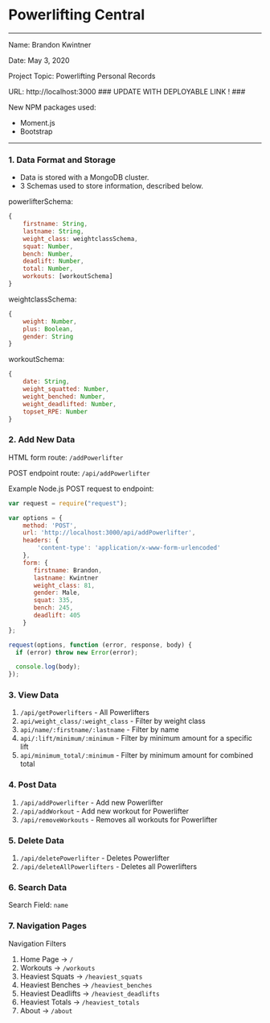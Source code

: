 
# Powerlifting Central

---

Name: Brandon Kwintner

Date: May 3, 2020

Project Topic: Powerlifting Personal Records 

URL: http://localhost:3000 ### UPDATE WITH DEPLOYABLE LINK ! ###

New NPM packages used: 
- Moment.js
- Bootstrap

---

### 1. Data Format and Storage

- Data is stored with a MongoDB cluster.
- 3 Schemas used to store information, described below.

powerlifterSchema: 
```javascript
{
    firstname: String,
    lastname: String,
    weight_class: weightclassSchema,
    squat: Number,
    bench: Number,
    deadlift: Number,
    total: Number,
    workouts: [workoutSchema]
}
```

weightclassSchema:
```javascript
{
    weight: Number,
    plus: Boolean,
    gender: String
}
```

workoutSchema:
```javascript
{
    date: String,
    weight_squatted: Number,
    weight_benched: Number,
    weight_deadlifted: Number,
    topset_RPE: Number
}
```

### 2. Add New Data

HTML form route: `/addPowerlifter`

POST endpoint route: `/api/addPowerlifter`

Example Node.js POST request to endpoint: 
```javascript
var request = require("request");

var options = { 
    method: 'POST',
    url: 'http://localhost:3000/api/addPowerlifter',
    headers: { 
        'content-type': 'application/x-www-form-urlencoded' 
    },
    form: { 
       firstname: Brandon,
       lastname: Kwintner
       weight_class: 81,
       gender: Male,
       squat: 335,
       bench: 245,
       deadlift: 405
    } 
};

request(options, function (error, response, body) {
  if (error) throw new Error(error);

  console.log(body);
});
```

### 3. View Data

1. `/api/getPowerlifters` - All Powerlifters
2. `api/weight_class/:weight_class` - Filter by weight class
3. `api/name/:firstname/:lastname` - Filter by name
4. `api/:lift/minimum/:minimum` - Filter by minimum amount for a specific lift
5. `api/minimum_total/:minimum` - Filter by minimum amount for combined total

### 4. Post Data

1. `/api/addPowerlifter` - Add new Powerlifter
2. `/api/addWorkout` - Add new workout for Powerlifter
3. `/api/removeWorkouts` - Removes all workouts for Powerlifter

### 5. Delete Data

1. `/api/deletePowerlifter` - Deletes Powerlifter
2. `/api/deleteAllPowerlifters` - Deletes all Powerlifters

### 6. Search Data

Search Field: `name`

### 7. Navigation Pages

Navigation Filters
1. Home Page -> `/`
2. Workouts -> `/workouts`
3. Heaviest Squats -> `/heaviest_squats`
4. Heaviest Benches -> `/heaviest_benches`
5. Heaviest Deadlifts -> `/heaviest_deadlifts`
6. Heaviest Totals -> `/heaviest_totals`
7. About -> `/about`